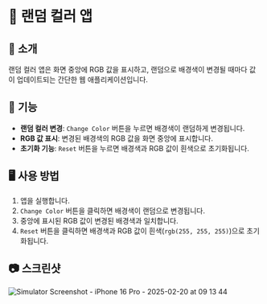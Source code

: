 # 🎨 랜덤 컬러 앱

## 📌 소개
랜덤 컬러 앱은 화면 중앙에 RGB 값을 표시하고, 랜덤으로 배경색이 변경될 때마다 값이 업데이트되는 간단한 웹 애플리케이션입니다.

## 🚀 기능
- **랜덤 컬러 변경**: `Change Color` 버튼을 누르면 배경색이 랜덤하게 변경됩니다.
- **RGB 값 표시**: 변경된 배경색의 RGB 값을 화면 중앙에 표시합니다.
- **초기화 기능**: `Reset` 버튼을 누르면 배경색과 RGB 값이 흰색으로 초기화됩니다.

## 🖥️ 사용 방법
1. 앱을 실행합니다.
2. `Change Color` 버튼을 클릭하면 배경색이 랜덤으로 변경됩니다.
3. 중앙에 표시된 RGB 값이 변경된 배경색과 일치합니다.
4. `Reset` 버튼을 클릭하면 배경색과 RGB 값이 흰색(`rgb(255, 255, 255)`)으로 초기화됩니다.

## 📷 스크린샷
![Simulator Screenshot - iPhone 16 Pro - 2025-02-20 at 09 13 44](https://github.com/user-attachments/assets/c35d81cd-6a10-4e79-a4f9-00e8f63fbcfa)

